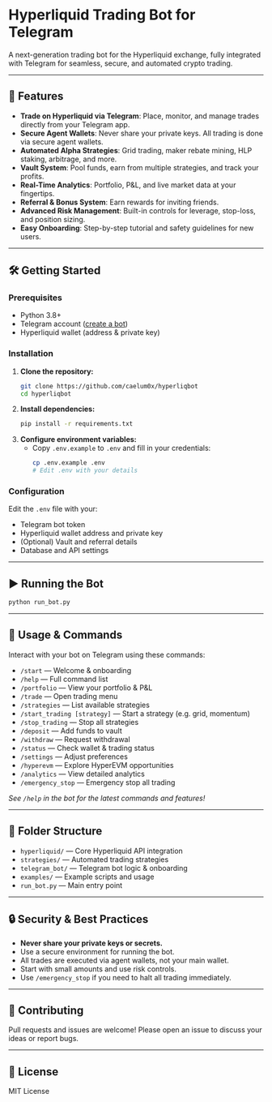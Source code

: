 # Hyperliquid Trading Bot for Telegram

A next-generation trading bot for the Hyperliquid exchange, fully integrated with Telegram for seamless, secure, and automated crypto trading. 

---

## 🚀 Features
- **Trade on Hyperliquid via Telegram**: Place, monitor, and manage trades directly from your Telegram app.
- **Secure Agent Wallets**: Never share your private keys. All trading is done via secure agent wallets.
- **Automated Alpha Strategies**: Grid trading, maker rebate mining, HLP staking, arbitrage, and more.
- **Vault System**: Pool funds, earn from multiple strategies, and track your profits.
- **Real-Time Analytics**: Portfolio, P&L, and live market data at your fingertips.
- **Referral & Bonus System**: Earn rewards for inviting friends.
- **Advanced Risk Management**: Built-in controls for leverage, stop-loss, and position sizing.
- **Easy Onboarding**: Step-by-step tutorial and safety guidelines for new users.

---

## 🛠️ Getting Started

### Prerequisites
- Python 3.8+
- Telegram account ([create a bot](https://core.telegram.org/bots#6-botfather))
- Hyperliquid wallet (address & private key)

### Installation
1. **Clone the repository:**
   ```bash
   git clone https://github.com/caelum0x/hyperliqbot
   cd hyperliqbot
   ```
2. **Install dependencies:**
   ```bash
   pip install -r requirements.txt
   ```
3. **Configure environment variables:**
   - Copy `.env.example` to `.env` and fill in your credentials:
     ```bash
     cp .env.example .env
     # Edit .env with your details
     ```

### Configuration
Edit the `.env` file with your:
- Telegram bot token
- Hyperliquid wallet address and private key
- (Optional) Vault and referral details
- Database and API settings

---

## ▶️ Running the Bot
```bash
python run_bot.py
```

---

## 💬 Usage & Commands
Interact with your bot on Telegram using these commands:

- `/start` — Welcome & onboarding
- `/help` — Full command list
- `/portfolio` — View your portfolio & P&L
- `/trade` — Open trading menu
- `/strategies` — List available strategies
- `/start_trading [strategy]` — Start a strategy (e.g. grid, momentum)
- `/stop_trading` — Stop all strategies
- `/deposit` — Add funds to vault
- `/withdraw` — Request withdrawal
- `/status` — Check wallet & trading status
- `/settings` — Adjust preferences
- `/hyperevm` — Explore HyperEVM opportunities
- `/analytics` — View detailed analytics
- `/emergency_stop` — Emergency stop all trading

*See `/help` in the bot for the latest commands and features!*

---

## 📁 Folder Structure
- `hyperliquid/` — Core Hyperliquid API integration
- `strategies/` — Automated trading strategies
- `telegram_bot/` — Telegram bot logic & onboarding
- `examples/` — Example scripts and usage
- `run_bot.py` — Main entry point

---

## 🔒 Security & Best Practices
- **Never share your private keys or secrets.**
- Use a secure environment for running the bot.
- All trades are executed via agent wallets, not your main wallet.
- Start with small amounts and use risk controls.
- Use `/emergency_stop` if you need to halt all trading immediately.

---

## 🤝 Contributing
Pull requests and issues are welcome! Please open an issue to discuss your ideas or report bugs.

---

## 📜 License
MIT License
